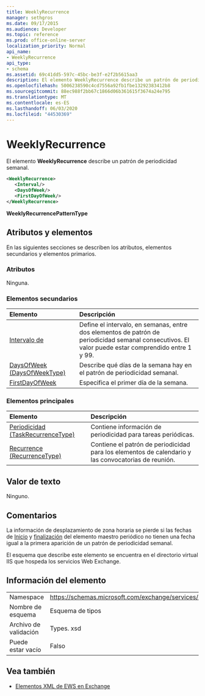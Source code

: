 ```yaml
---
title: WeeklyRecurrence
manager: sethgros
ms.date: 09/17/2015
ms.audience: Developer
ms.topic: reference
ms.prod: office-online-server
localization_priority: Normal
api_name:
- WeeklyRecurrence
api_type:
- schema
ms.assetid: 69c41dd5-597c-45bc-be3f-e2f2b5615aa3
description: El elemento WeeklyRecurrence describe un patrón de periodicidad semanal.
ms.openlocfilehash: 5006238590c4cd7556a92fb1fbe13292383412b8
ms.sourcegitcommit: 88ec988f2bb67c1866d06b361615f3674a24e795
ms.translationtype: MT
ms.contentlocale: es-ES
ms.lasthandoff: 06/03/2020
ms.locfileid: "44530369"
---
```

# <a name="weeklyrecurrence"></a>WeeklyRecurrence

El elemento **WeeklyRecurrence** describe un patrón de periodicidad semanal. 
  
```XML
<WeeklyRecurrence>
   <Interval/>
   <DaysOfWeek/>
   <FirstDayOfWeek/>
</WeeklyRecurrence>
```

 **WeeklyRecurrencePatternType**
## <a name="attributes-and-elements"></a>Atributos y elementos

En las siguientes secciones se describen los atributos, elementos secundarios y elementos primarios.
  
### <a name="attributes"></a>Atributos

Ninguna.
  
### <a name="child-elements"></a>Elementos secundarios

|**Elemento**|**Descripción**|
|:-----|:-----|
|[Intervalo de](interval.md) <br/> |Define el intervalo, en semanas, entre dos elementos de patrón de periodicidad semanal consecutivos. El valor puede estar comprendido entre 1 y 99.  <br/> |
|[DaysOfWeek (DaysOfWeekType)](daysofweek-daysofweektype.md) <br/> |Describe qué días de la semana hay en el patrón de periodicidad semanal.  <br/> |
|[FirstDayOfWeek](firstdayofweek.md) <br/> |Especifica el primer día de la semana.  <br/> |
   
### <a name="parent-elements"></a>Elementos principales

|**Elemento**|**Descripción**|
|:-----|:-----|
|[Periodicidad (TaskRecurrenceType)](recurrence-taskrecurrencetype.md) <br/> |Contiene información de periodicidad para tareas periódicas.  <br/> |
|[Recurrence (RecurrenceType)](recurrence-recurrencetype.md) <br/> |Contiene el patrón de periodicidad para los elementos de calendario y las convocatorias de reunión.  <br/> |
   
## <a name="text-value"></a>Valor de texto

Ninguno.
  
## <a name="remarks"></a>Comentarios

La información de desplazamiento de zona horaria se pierde si las fechas de [Inicio](start.md) y [finalización](end-ex15websvcsotherref.md) del elemento maestro periódico no tienen una fecha igual a la primera aparición de un patrón de periodicidad semanal. 
  
El esquema que describe este elemento se encuentra en el directorio virtual IIS que hospeda los servicios Web Exchange.
  
## <a name="element-information"></a>Información del elemento

|||
|:-----|:-----|
|Namespace  <br/> |https://schemas.microsoft.com/exchange/services/2006/types  <br/> |
|Nombre de esquema  <br/> |Esquema de tipos  <br/> |
|Archivo de validación  <br/> |Types. xsd  <br/> |
|Puede estar vacío  <br/> |Falso  <br/> |
   
## <a name="see-also"></a>Vea también



- [Elementos XML de EWS en Exchange](ews-xml-elements-in-exchange.md)

